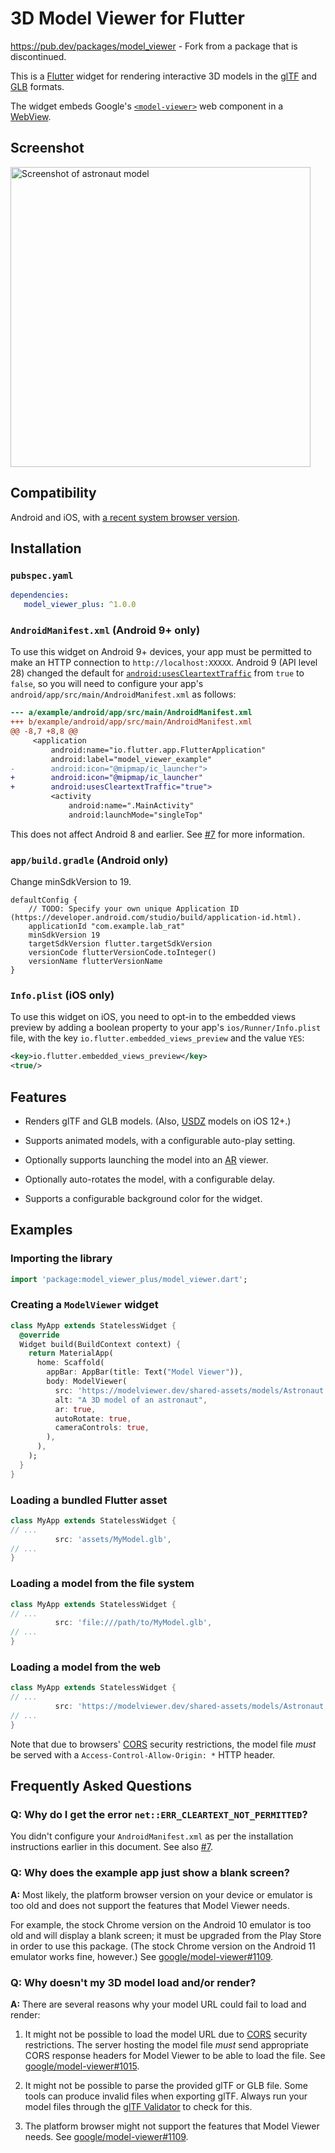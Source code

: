 # 3D Model Viewer for Flutter
https://pub.dev/packages/model_viewer - Fork from a package that is discontinued. 

This is a [Flutter](https://flutter.dev) widget for rendering interactive
3D models in the [glTF](https://www.khronos.org/gltf/) and
[GLB](https://wiki.fileformat.com/3d/glb/) formats.

The widget embeds Google's [`<model-viewer>`](https://modelviewer.dev)
web component in a [WebView](https://pub.dev/packages/webview_flutter).

## Screenshot

<img alt="Screenshot of astronaut model" src="https://raw.githubusercontent.com/drydart/model_viewer.dart/master/example/flutter_01.png" width="480"/>

## Compatibility

Android and iOS, with [a recent system browser version](https://modelviewer.dev/#section-browser-support).

## Installation

### `pubspec.yaml`

```yaml
dependencies:
   model_viewer_plus: ^1.0.0
```

### `AndroidManifest.xml` (Android 9+ only)

To use this widget on Android 9+ devices, your app must be permitted to make
an HTTP connection to `http://localhost:XXXXX`. Android 9 (API level 28)
changed the default for [`android:usesCleartextTraffic`] from `true` to
`false`, so you will need to configure your app's
`android/app/src/main/AndroidManifest.xml` as follows:

```diff
--- a/example/android/app/src/main/AndroidManifest.xml
+++ b/example/android/app/src/main/AndroidManifest.xml
@@ -8,7 +8,8 @@
     <application
         android:name="io.flutter.app.FlutterApplication"
         android:label="model_viewer_example"
-        android:icon="@mipmap/ic_launcher">
+        android:icon="@mipmap/ic_launcher"
+        android:usesCleartextTraffic="true">
         <activity
             android:name=".MainActivity"
             android:launchMode="singleTop"
```

This does not affect Android 8 and earlier. See [#7] for more information.

### `app/build.gradle` (Android only)

Change minSdkVersion to 19.

    defaultConfig {
        // TODO: Specify your own unique Application ID (https://developer.android.com/studio/build/application-id.html).
        applicationId "com.example.lab_rat"
        minSdkVersion 19
        targetSdkVersion flutter.targetSdkVersion
        versionCode flutterVersionCode.toInteger()
        versionName flutterVersionName
    }

### `Info.plist` (iOS only)

To use this widget on iOS, you need to opt-in to the embedded views preview
by adding a boolean property to your app's `ios/Runner/Info.plist` file, with
the key `io.flutter.embedded_views_preview` and the value `YES`:

```xml
<key>io.flutter.embedded_views_preview</key>
<true/>
```

## Features

- Renders glTF and GLB models. (Also, [USDZ] models on iOS 12+.)

- Supports animated models, with a configurable auto-play setting.

- Optionally supports launching the model into an [AR] viewer.

- Optionally auto-rotates the model, with a configurable delay.

- Supports a configurable background color for the widget.

[USDZ]: https://graphics.pixar.com/usd/docs/Usdz-File-Format-Specification.html
[AR]:   https://en.wikipedia.org/wiki/Augmented_reality

## Examples

### Importing the library

```dart
import 'package:model_viewer_plus/model_viewer.dart';
```

### Creating a `ModelViewer` widget

```dart
class MyApp extends StatelessWidget {
  @override
  Widget build(BuildContext context) {
    return MaterialApp(
      home: Scaffold(
        appBar: AppBar(title: Text("Model Viewer")),
        body: ModelViewer(
          src: 'https://modelviewer.dev/shared-assets/models/Astronaut.glb',
          alt: "A 3D model of an astronaut",
          ar: true,
          autoRotate: true,
          cameraControls: true,
        ),
      ),
    );
  }
}
```

### Loading a bundled Flutter asset

```dart
class MyApp extends StatelessWidget {
// ...
          src: 'assets/MyModel.glb',
// ...
}
```

### Loading a model from the file system

```dart
class MyApp extends StatelessWidget {
// ...
          src: 'file:///path/to/MyModel.glb',
// ...
}
```

### Loading a model from the web

```dart
class MyApp extends StatelessWidget {
// ...
          src: 'https://modelviewer.dev/shared-assets/models/Astronaut.glb',
// ...
}
```

Note that due to browsers' [CORS] security restrictions, the model file
*must* be served with a `Access-Control-Allow-Origin: *` HTTP header.

## Frequently Asked Questions

### Q: Why do I get the error `net::ERR_CLEARTEXT_NOT_PERMITTED`?

You didn't configure your `AndroidManifest.xml` as per the installation
instructions earlier in this document. See also [#7].

### Q: Why does the example app just show a blank screen?

**A:** Most likely, the platform browser version on your device or emulator is
too old and does not support the features that Model Viewer needs.

For example, the stock Chrome version on the Android 10 emulator is too old
and will display a blank screen; it must be upgraded from the Play Store in
order to use this package. (The stock Chrome version on the Android 11
emulator works fine, however.) See [google/model-viewer#1109].

### Q: Why doesn't my 3D model load and/or render?

**A:** There are several reasons why your model URL could fail to load and
render:

1. It might not be possible to load the model URL due to [CORS] security
   restrictions. The server hosting the model file *must* send appropriate
   CORS response headers for Model Viewer to be able to load the file.
   See [google/model-viewer#1015].

2. It might not be possible to parse the provided glTF or GLB file.
   Some tools can produce invalid files when exporting glTF. Always
   run your model files through the [glTF Validator] to check for this.

3. The platform browser might not support the features that Model Viewer
   needs. See [google/model-viewer#1109].

[#7]:                       https://github.com/drydart/model_viewer.dart/issues/7
[CORS]:                     https://developer.mozilla.org/en-US/docs/Web/HTTP/CORS
[glTF Validator]:           https://github.khronos.org/glTF-Validator/
[google/model-viewer#1015]: https://github.com/google/model-viewer/issues/1015
[google/model-viewer#1109]: https://github.com/google/model-viewer/issues/1109
[`android:usesCleartextTraffic`]: https://developer.android.com/guide/topics/manifest/application-element#usesCleartextTraffic
